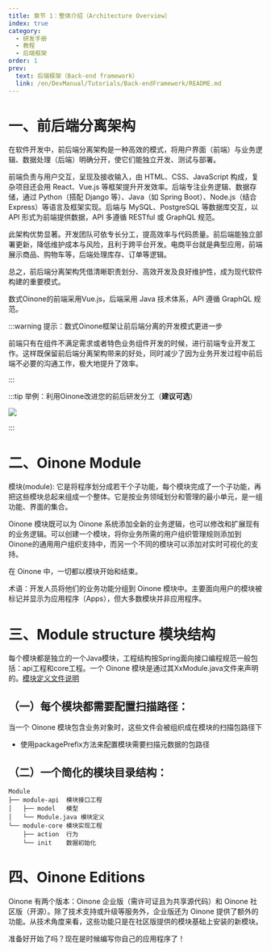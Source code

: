 ```yaml
---
title: 章节 1：整体介绍（Architecture Overview）
index: true
category:
  - 研发手册
  - 教程
  - 后端框架
order: 1
prev:
  text: 后端框架（Back-end framework）
  link: /en/DevManual/Tutorials/Back-endFramework/README.md
---
```

# 一、前后端分离架构
在软件开发中，前后端分离架构是一种高效的模式，将用户界面（前端）与业务逻辑、数据处理（后端）明确分开，使它们能独立开发、测试与部署。

前端负责与用户交互，呈现及接收输入，由 HTML、CSS、JavaScript 构成，复杂项目还会用 React、Vue.js 等框架提升开发效率。后端专注业务逻辑、数据存储，通过 Python（搭配 Django 等）、Java（如 Spring Boot）、Node.js（结合 Express）等语言及框架实现。后端与 MySQL、PostgreSQL 等数据库交互，以 API 形式为前端提供数据，API 多遵循 RESTful 或 GraphQL 规范。

此架构优势显著。开发团队可依专长分工，提高效率与代码质量。前后端能独立部署更新，降低维护成本与风险，且利于跨平台开发。电商平台就是典型应用，前端展示商品、购物车等，后端处理库存、订单等逻辑。

总之，前后端分离架构凭借清晰职责划分、高效开发及良好维护性，成为现代软件构建的重要模式。

数式Oinone的前端采用Vue.js，后端采用 Java 技术体系，API 遵循 GraphQL 规范。

:::warning 提示：数式Oinone框架让前后端分离的开发模式更进一步

前端只有在组件不满足需求或者特色业务组件开发的时候，进行前端专业开发工作。这样既保留前后端分离架构带来的好处，同时减少了因为业务开发过程中前后端不必要的沟通工作，极大地提升了效率。

:::

:::tip 举例：利用Oinone改进您的前后研发分工（**建议可选**）

![](https://oinone-jar.oss-cn-zhangjiakou.aliyuncs.com/welcome-document/Development/Tutorial/BackendFramework/chapter-1/tip.gif)

:::

# 二、Oinone Module
模块(module): 它是将程序划分成若干个子功能，每个模块完成了一个子功能，再把这些模块总起来组成一个整体。它是按业务领域划分和管理的最小单元，是一组功能、界面的集合。

Oinone 模块既可以为 Oinone 系统添加全新的业务逻辑，也可以修改和扩展现有的业务逻辑。可以创建一个模块，将你业务所需的用户组织管理规则添加到Oinone的通用用户组织支持中，而另一个不同的模块可以添加对实时可视化的支持。

在 Oinone 中，一切都以模块开始和结束。

术语：开发人员将他们的业务功能分组到 Oinone 模块中。主要面向用户的模块被标记并显示为应用程序（Apps），但大多数模块并非应用程序。

# 三、Module structure 模块结构
每个模块都是独立的一个Java模块，工程结构按Spring面向接口编程规范一般包括：api工程和core工程。一个 Oinone 模块是通过其XxModule.java文件来声明的。[模块定义文件说明](/en/DevManual/Reference/Back-EndFramework/module-API.md)

## （一）每个模块都需要配置扫描路径：
当一个 Oinone 模块包含业务对象时，这些文件会被组织成在模块的扫描包路径下

+ 使用packagePrefix方法来配置模块需要扫描元数据的包路径

## （二）一个简化的模块目录结构：
```plain
Module
├── module-api  模块接口工程
│   ├── model   模型
│   └── Module.java 模块定义
└── module-core 模块实现工程
    ├── action  行为
    └── init    数据初始化
```

# 四、Oinone Editions
Oinone 有两个版本：Oinone 企业版（需许可证且为共享源代码）和 Oinone 社区版（开源）。除了技术支持或升级等服务外，企业版还为 Oinone 提供了额外的功能。从技术角度来看，这些功能只是在社区版提供的模块基础上安装的新模块。


准备好开始了吗？现在是时候编写你自己的应用程序了！





